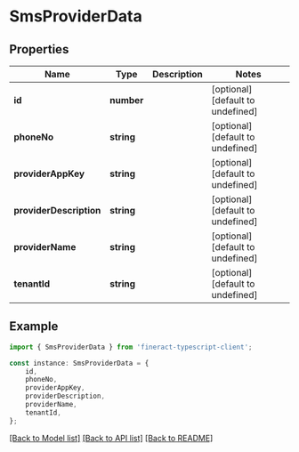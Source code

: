 # SmsProviderData


## Properties

Name | Type | Description | Notes
------------ | ------------- | ------------- | -------------
**id** | **number** |  | [optional] [default to undefined]
**phoneNo** | **string** |  | [optional] [default to undefined]
**providerAppKey** | **string** |  | [optional] [default to undefined]
**providerDescription** | **string** |  | [optional] [default to undefined]
**providerName** | **string** |  | [optional] [default to undefined]
**tenantId** | **string** |  | [optional] [default to undefined]

## Example

```typescript
import { SmsProviderData } from 'fineract-typescript-client';

const instance: SmsProviderData = {
    id,
    phoneNo,
    providerAppKey,
    providerDescription,
    providerName,
    tenantId,
};
```

[[Back to Model list]](../README.md#documentation-for-models) [[Back to API list]](../README.md#documentation-for-api-endpoints) [[Back to README]](../README.md)
